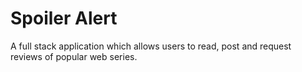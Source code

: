 # Spoiler Alert
A full stack application which allows users to read, post and request reviews of popular web series.
